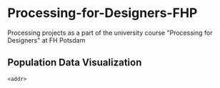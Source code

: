 # Processing-for-Designers-FHP
Processing projects as a part of the university course "Processing for Designers" at FH Potsdam

## Population Data Visualization
`<addr>`
